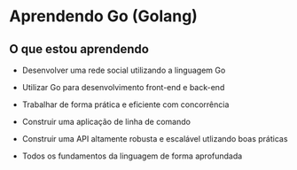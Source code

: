 # Aprendendo Go (Golang)

## O que estou aprendendo

-   Desenvolver uma rede social utilizando a linguagem Go
    
-   Utilizar Go para desenvolvimento front-end e back-end
    
-   Trabalhar de forma prática e eficiente com concorrência
    
-   Construir uma aplicação de linha de comando
    
-   Construir uma API altamente robusta e escalável utlizando boas práticas
    
-   Todos os fundamentos da linguagem de forma aprofundada

